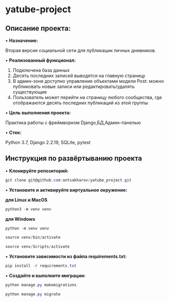 # yatube-project

## Описание проекта: 

•	**Назначение:** 

Вторая версия социальной сети для публикации личных дневников. 

•	**Реализованный функционал:** 

1. Подключена база данных
2. Десять последних записей выводятся на главную страницу
3. В админ-зоне доступно управление объектами модели Post: можно публиковать новые записи или редактировать/удалять существующие
4. Пользователь может перейти на страницу любого сообщества, где отображаются десять последних публикаций из этой группы

•	**Цель выполнения проекта:**

Практика работы с фреймворком Django,БД,Админ-панелью

•	**Стек:**

Python 3.7, Django 2.2.19, SQLite, pytest

## Инструкция по развёртыванию проекта

•	**Клонируйте репозиторий:**

```csharp 
git clone git@github.com:antsakharov/yatube_project.git
```

•	**Установите и активируйте виртуальное окружение:**

**для Linux и MacOS**

```csharp 
python3 -m venv venv
```

**для Windows**

```csharp 
python -m venv venv
```

```csharp 
source venv/bin/activate
```

```csharp 
source venv/Scripts/activate
```

•	**Установите зависимости из файла requirements.txt:**

```csharp 
pip install -r requirements.txt
```
•	**Создайте и выполните миграции:**

```csharp 
python manage.py makemigrations
```

```csharp 
python manage.py migrate
```

